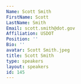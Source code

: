 ```yaml
---
Name: Scott Smith
FirstName: Scott
LastName: Smith
Email: scott.smith@dot.gov
Affiliation: USDOT
Position: ''
Bio: ''
avatar: Scott Smith.jpeg
title: Scott Smith
type: speakers
layout: speakers
id: 145
---
```

